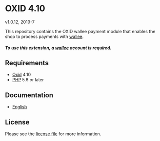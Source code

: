 # OXID 4.10

v1.0.12, 2019-7

This repository contains the OXID  wallee payment module that enables the shop to process payments with [wallee](https://www.wallee.com).

##### To use this extension, a [wallee](https://www.wallee.com) account is required.

## Requirements

* [Oxid](https://www.oxid-esales.com/) 4.10
* [PHP](http://php.net/) 5.6 or later

## Documentation

* [English](https://plugin-documentation.wallee.com/wallee-payment/oxid-4.10/1.0.12/docs/en/documentation.html)

## License

Please see the [license file](https://github.com/wallee-payment/oxid-4.10/blob/1.0.12/LICENSE) for more information.